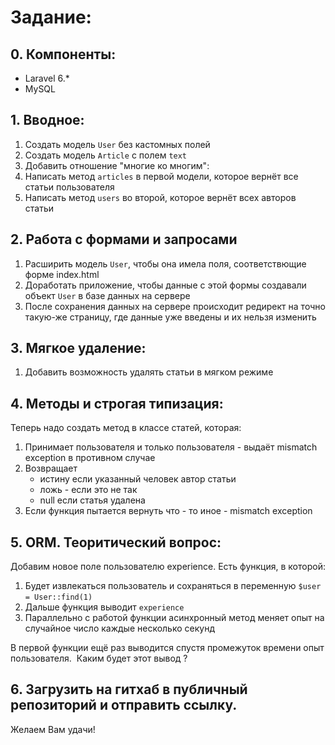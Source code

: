 # Задание: 

## 0. Компоненты:
* Laravel 6.*
* MySQL

## 1. Вводное:

1. Создать модель `User` без кастомных полей  
2. Создать модель `Article` с полем `text`  
3. Добавить отношение "многие ко многим":  
4. Написать метод `articles` в первой модели, которое вернёт все статьи пользователя  
5. Написать метод `users` во второй, которое вернёт всех авторов статьи 

## 2. Работа с формами и запросами

1. Расширить модель `User`, чтобы она имела поля, соответствющие форме index.html
2. Доработать приложение, чтобы данные с этой формы создавали объект `User` в базе данных на сервере
3. После сохранения данных на сервере происходит редирект на точно такую-же страницу, где данные уже введены и их нельзя изменить

## 3. Мягкое удаление:

1. Добавить возможность удалять статьи в мягком режиме 

## 4. Методы и строгая типизация:

Теперь надо создать метод в классе статей, которая:

1. Принимает пользователя и только пользователя - выдаёт mismatch exception в противном случае
2. Возвращает  
    - истину если указанный человек автор статьи  
    - ложь - если это не так  
    - null если статья удалена  
3. Если функция пытается вернуть что - то иное - mismatch exception

## 5. ORM. Теоритический вопрос:
Добавим новое поле пользователю experience. Есть функция, в которой: 
1. Будет извлекаться пользователь и сохраняться в переменную `$user = User::find(1)`  
2. Дальше функция выводит `experience`
3. Параллельно с работой функции асинхронный метод меняет опыт на случайное число каждые несколько секунд  

В первой функции ещё раз выводится спустя промежуток времени опыт пользователя.  Каким будет этот вывод ?  
    
## 6. Загрузить на гитхаб в публичный репозиторий и отправить ссылку.

Желаем Вам удачи!
